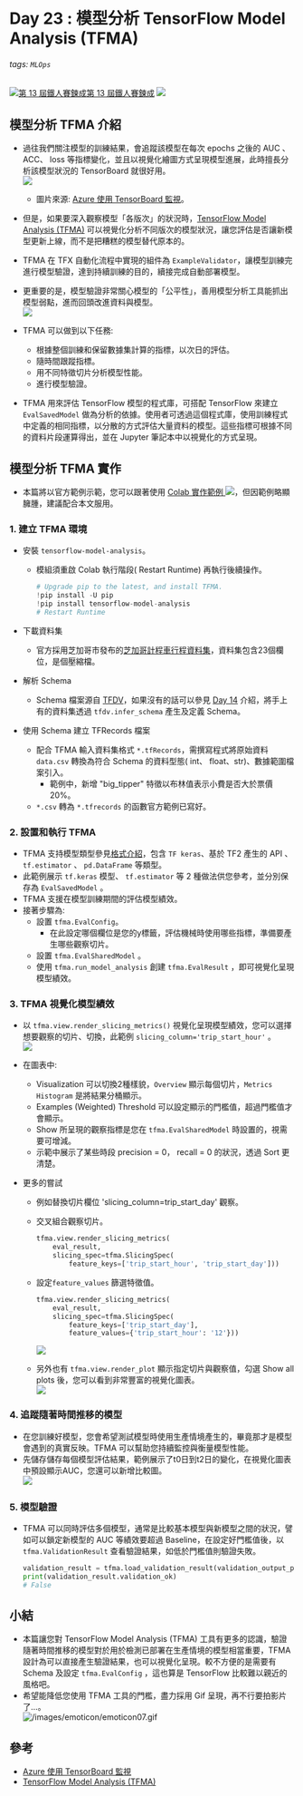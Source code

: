 # Day 23 : 模型分析 TensorFlow Model Analysis (TFMA)

###### tags: `MLOps`
[![](https://d1dwq032kyr03c.cloudfront.net/images/ironman_sticker/13/ai-and-data.png?sticker "第 13 屆鐵人賽鍊成")第 13 屆鐵人賽鍊成](https://ithelp.ithome.com.tw/users/20121130/ironman/4015)
[![](https://img.shields.io/badge/iThome%E9%90%B5%E4%BA%BA%E8%B3%BD2021-%E5%A8%81%E5%88%A9%E6%96%AF-blue)](https://ithelp.ithome.com.tw/articles/10269467)


模型分析 TFMA 介紹
------------

-   過往我們關注模型的訓練結果，會追蹤該模型在每次 epochs 之後的 AUC 、 ACC、 loss 等指標變化，並且以視覺化繪圖方式呈現模型進展，此時擅長分析該模型狀況的 TensorBoard 就很好用。  
    ![](https://i.imgur.com/T2I6Ul0.png)
    
    -   圖片來源: [Azure 使用 TensorBoard 監視](https://docs.microsoft.com/zh-tw/visualstudio/ai/monitor-tensorboard?view=vs-2017)。
-   但是，如果要深入觀察模型「各版次」的狀況時，[TensorFlow Model Analysis (TFMA)](https://www.tensorflow.org/tfx/guide/tfma) 可以視覺化分析不同版次的模型狀況，讓您評估是否讓新模型更新上線，而不是把糟糕的模型替代原本的。
    
-   TFMA 在 TFX 自動化流程中實現的組件為 `ExampleValidator`，讓模型訓練完進行模型驗證，達到持續訓練的目的，續接完成自動部署模型。
    
-   更重要的是，模型驗證非常關心模型的「公平性」，善用模型分析工具能抓出模型弱點，進而回頭改進資料與模型。  
    ![](https://www.tensorflow.org/tfx/model_analysis/images/tfma-slicing-metrics-browser.gif)
    
-   TFMA 可以做到以下任務:
    
    -   根據整個訓練和保留數據集計算的指標，以次日的評估。
    -   隨時間跟蹤指標。
    -   用不同特徵切片分析模型性能。
    -   進行模型驗證。
-   TFMA 用來評估 TensorFlow 模型的程式庫，可搭配 TensorFlow 來建立 `EvalSavedModel` 做為分析的依據。使用者可透過這個程式庫，使用訓練程式中定義的相同指標，以分散的方式評估大量資料的模型。這些指標可根據不同的資料片段運算得出，並在 Jupyter 筆記本中以視覺化的方式呈現。
    

模型分析 TFMA 實作
------------

-   本篇將以官方範例示範，您可以跟著使用 [Colab 實作範例 ![](https://i.imgur.com/pQnQ4tG.png)](https://colab.research.google.com/github/tensorflow/tfx/blob/master/docs/tutorials/model_analysis/tfma_basic.ipynb#scrollTo=SA2E343NAMRF)，但因範例略顯臃腫，建議配合本文服用。

### 1\. 建立 TFMA 環境

-   安裝 `tensorflow-model-analysis`。
    
    -   模組須重啟 Colab 執行階段( Restart Runtime) 再執行後續操作。
        
        ```python
        # Upgrade pip to the latest, and install TFMA.
        !pip install -U pip
        !pip install tensorflow-model-analysis
        # Restart Runtime
        
        ```
        
-   下載資料集
    
    -   官方採用芝加哥市發布的[芝加哥計程車行程資料集](https://data.cityofchicago.org/Transportation/Taxi-Trips/wrvz-psew)，資料集包含23個欄位，是個壓縮檔。
-   解析 Schema
    
    -   Schema 檔案源自 [TFDV](https://www.tensorflow.org/tfx/data_validation/)，如果沒有的話可以參見 [Day 14](https://ithelp.ithome.com.tw/articles/10263091) 介紹，將手上有的資料集透過 `tfdv.infer_schema` 產生及定義 Schema。
-   使用 Schema 建立 TFRecords 檔案
    
    -   配合 TFMA 輸入資料集格式 `*.tfRecords`，需撰寫程式將原始資料`data.csv` 轉換為符合 Schema 的資料型態( int、 float、str)、數據範圍檔案引入。
        -   範例中，新增 "big_tipper" 特徵以布林值表示小費是否大於票價20%。
    -   `*.csv` 轉為 `*.tfrecords` 的函數官方範例已寫好。

### 2\. 設置和執行 TFMA

-   TFMA 支持模型類型參見[格式介紹](https://www.tensorflow.org/tfx/model_analysis/get_started#model_types_supported)，包含 `TF keras`、基於 TF2 產生的 API 、 `tf.estimator` 、 `pd.DataFrame` 等類型。
-   此範例展示 `tf.keras` 模型、 `tf.estimator` 等 2 種做法供您參考，並分別保存為 `EvalSavedModel` 。
-   TFMA 支援在模型訓練期間的評估模型績效。
-   接著步驟為:
    -   設置 `tfma.EvalConfig`。
        -   在此設定哪個欄位是您的y標籤，評估機械時使用哪些指標，準備要產生哪些觀察切片。
    -   設置 `tfma.EvalSharedModel` 。
    -   使用 `tfma.run_model_analysis` 創建 `tfma.EvalResult` ，即可視覺化呈現模型績效。

### 3\. TFMA 視覺化模型績效

-   以 `tfma.view.render_slicing_metrics()` 視覺化呈現模型績效，您可以選擇想要觀察的切片、切換，此範例 `slicing_column='trip_start_hour'` 。  
    ![](https://i.imgur.com/5RneSfu.gif)
    
-   在圖表中:
    
    -   Visualization 可以切換2種樣貌，`Overview` 顯示每個切片，`Metrics Histogram` 是將結果分桶顯示。
    -   Examples (Weighted) Threshold 可以設定顯示的門檻值，超過門檻值才會顯示。
    -   Show 所呈現的觀察指標是您在 `tfma.EvalSharedModel` 時設置的，視需要可增減。
    -   示範中展示了某些時段 precision = 0， recall = 0 的狀況，透過 Sort 更清楚。
-   更多的嘗試
    
    -   例如替換切片欄位 'slicing\_column=trip\_start_day' 觀察。
        
    -   交叉組合觀察切片。
        
        ```python
        tfma.view.render_slicing_metrics(
            eval_result,
            slicing_spec=tfma.SlicingSpec(
                feature_keys=['trip_start_hour', 'trip_start_day']))
        
        ```
        
    -   設定`feature_values` 篩選特徵值。
        
        ```python
        tfma.view.render_slicing_metrics(
            eval_result,
            slicing_spec=tfma.SlicingSpec(
                feature_keys=['trip_start_day'], 
                feature_values={'trip_start_hour': '12'}))
        
        ```
        
        ![](https://i.imgur.com/iC6aipy.gif)
        
    -   另外也有 `tfma.view.render_plot` 顯示指定切片與觀察值，勾選 Show all plots 後，您可以看到非常豐富的視覺化圖表。  
        ![](https://i.imgur.com/2fyDzJZ.gif)
        

### 4\. 追蹤隨著時間推移的模型

-   在您訓練好模型，您會希望測試模型時使用生產情境產生的，畢竟那才是模型會遇到的真實反映。TFMA 可以幫助您持續監控與衡量模型性能。
-   先儲存儲存每個模型評估結果，範例展示了t0日到t2日的變化，在視覺化圖表中預設顯示AUC，您還可以新增比較圖。  
    ![](https://i.imgur.com/Jh6kghm.gif)

### 5\. 模型驗證

-   TFMA 可以同時評估多個模型，通常是比較基本模型與新模型之間的狀況，譬如可以鎖定新模型的 AUC 等績效要超過 Baseline，在設定好門檻值後，以 `tfma.ValidationResult` 查看驗證結果，如低於門檻值則驗證失敗。
    
    ```python
    validation_result = tfma.load_validation_result(validation_output_path)
    print(validation_result.validation_ok)
    # False
    
    ```
    

小結
--

-   本篇讓您對 TensorFlow Model Analysis (TFMA) 工具有更多的認識，驗證隨著時間推移的模型對於用於檢測已部署在生產情境的模型相當重要，TFMA 設計為可以直接產生驗證結果，也可以視覺化呈現。較不方便的是需要有 Schema 及設定 `tfma.EvalConfig` ，這也算是 TensorFlow 比較難以親近的風格吧。
-   希望能降低您使用 TFMA 工具的門檻，盡力採用 Gif 呈現，再不行要拍影片了...。  
    ![/images/emoticon/emoticon07.gif](https://ithelp.ithome.com.tw/images/emoticon/emoticon07.gif)

參考
--

-   [Azure 使用 TensorBoard 監視](https://docs.microsoft.com/zh-tw/visualstudio/ai/monitor-tensorboard?view=vs-2017)
-   [TensorFlow Model Analysis (TFMA)](https://www.tensorflow.org/tfx/guide/tfma)
